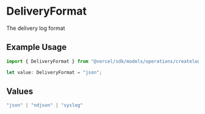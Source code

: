 # DeliveryFormat

The delivery log format

## Example Usage

```typescript
import { DeliveryFormat } from "@vercel/sdk/models/operations/createlogdrain.js";

let value: DeliveryFormat = "json";
```

## Values

```typescript
"json" | "ndjson" | "syslog"
```